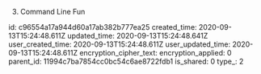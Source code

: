 3. Command Line Fun

id: c96554a17a944d60a17ab382b777ea25
created_time: 2020-09-13T15:24:48.611Z
updated_time: 2020-09-13T15:24:48.641Z
user_created_time: 2020-09-13T15:24:48.611Z
user_updated_time: 2020-09-13T15:24:48.611Z
encryption_cipher_text: 
encryption_applied: 0
parent_id: 11994c7ba7854cc0bc54c6ae8722fdb1
is_shared: 0
type_: 2